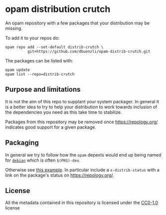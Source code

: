 opam distribution crutch 
========================

An opam repository with a few packages that your distribution may be
missing.

To add it to your repos do:

```
opam repo add --set-default distrib-crutch \
          git+https://github.com/dbuenzli/opam-distrib-crutch.git
```

The packages can be listed with:
   
```
opam update
opam list --repo=distrib-crutch
```

## Purpose and limitations

It is not the aim of this repo to supplant your system packager.  In
general it is a better idea to try to help your distribution to work
towards inclusion of the dependencies you need as this take time to
stabilize.

Packages from this repository may be removed once
<https://repology.org/> indicates good support for a given package.

## Packaging

In general we try to follow how the `opam` depexts would end up 
being named for [`debian`](https://wiki.debian.org/Packaging)
which is often `$(PKG)-dev`. 

Otherwise see [this example]. In particular include a 
`x-distrib-status` with a link on the package's status on 
<https://repology.org/>.

[this example]: packages/libblake3-dev/opam

## License

All the metadata contained in this repository is licensed under the
[CC0-1.0](LICENSE.md) license
